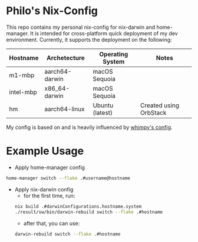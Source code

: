 # Philo's Nix-Config

This repo contains my personal nix-config for nix-darwin and home-manager.
It is intended for cross-platform quick deployment of my dev environment.
Currently, it supports the deployment on the following:

| Hostname| Archetecture | Operating System | Notes |
|------------|-------------------|------------------|-------|
| m1-mbp     | aarch64-darwin | macOS Sequoia    |       |
| intel-mbp  | x86_64-darwin | macOS Sequoia    |       |
| hm         | aarch64-linux| Ubuntu (latest)  | Created using OrbStack |

My config is based on and is heavily influenced by [whimpy's config](https://github.com/wimpysworld/nix-config).

# Example Usage
- Apply home-manager config
```bash
home-manager switch --flake .#username@hostname
```

- Apply nix-darwin config
    - for the first time, run:
    ```bash
    nix build .#darwinConfigurations.hostname.system
    ./result/sw/bin/darwin-rebuild switch --flake .#hostname
    ```
    - after that, you can use:
    ```bash
    darwin-rebuild switch --flake .#hostname
    ```

